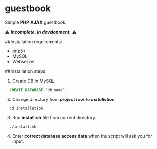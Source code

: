# guestbook
Simple **PHP** **AJAX** guestbook.

:warning: _**Incomplete. In development.**_ :warning:

##Installation requirements:
- php5+
- MySQL
- Webserver

##Installation steps:

1. Create DB in MySQL.
  
  ```sql
    CREATE DATABASE `db_name`;
  ```
  
2. Change directory from ___project root___ to ___installation___  
  
  ```shell
    cd installation
  ```
    
3. Run __install.sh__ file from current directory.
  
  ```shell
    ./install.sh
  ```
4. Enter **correct database access data** when the script will ask you for input.
